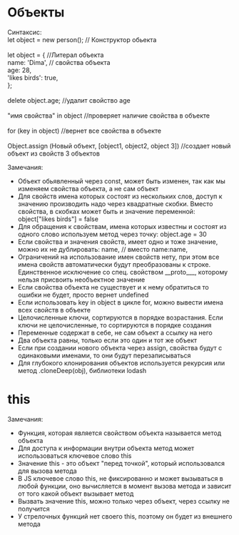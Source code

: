 # Объекты

Синтаксис:<br> 
let object = new person(); // Конструктор обьекта<br>
<br>
let object = { //Литерал объекта<br>
name: 'Dima', // свойства объекта<br>
age: 28,<br>
'likes birds': true,<br>
};<br>
<br>
delete object.age; //удалит свойство age<br>
<br>
"имя свойства" in object //проверяет наличие свойства в объекте<br>
<br>for (key in object) //вернет все свойства в объекте<br>
<br>Object.assign (Новый объект, [object1, object2, object 3]) //создает новый объект из свойств 3 объектов<br>

Замечания:
<ul>
    <li>Объект обьявленный через const, может быть изменен, так как мы изменяем свойства объекта, а не сам объект</li>
    <li>Для свойств имена которых состоят из нескольких слов, доступ к значению производить надо через квадратные скобки. Вместо свойства, в скобках может быть и значение переменной: object["likes birds"] = false</li>
    <li>Для обращения к свойствам, имена которых известны и состоят из одного слово используем метод через точку: object.age = 30</li>
    <li>Если свойства и значения свойств, имеет одно и тоже значение, можно их не дублировать: name, // вместо name:name,</li>
    <li>Ограничений на использование имен свойств нету, при этом все имена свойств автоматически будут преобразованы к строке. Единственное исключение со спец. свойством __proto___, которому нельзя присвоить необъектное значение</li>
    <li>Если свойства объекта не существует и к нему обратиться то ошибки не будет, просто вернет undefined</li>
    <li>Если использовать key in object в цикле for, можно вывести имена всех свойств в объекте</li>
    <li>Целочисленные ключи, сортируются в порядке возрастания. Если ключи не целочисленные, то сортируются в порядке создания</li>
    <li>Переменные содержат в себе, не сам объект а ссылку на него</li>
    <li>Два объекта равны, только если это один и тот же объект</li>
    <li>Если при создании нового объекта через assign, свойства будут с одинаковыми именами, то они будут перезаписываться</li>
    <li>Для глубокого клонирования объектов используется рекурсия или метод .cloneDeep(obj), библиотеки lodash</li>
</ul>

# this

Замечания:
<ul>
    <li>Функция, которая является свойством объекта называется метод объекта</li>
    <li>Для доступа к информации внутри объекта метод может использоваться ключевое слово this</li>
    <li>Значение this - это объект "перед точкой", который использовался для вызова метода</li>
    <li>В JS ключевое слово this, не фиксированно и может вызываться в любой функции, оно вычисляется в момент вызова метода и зависит от того какой объект вызывает метод</li>
    <li>Вызвать значение this, можно только через объект, через ссылку не получится</li>
    <li>У стрелочных функций нет своего this, поэтому он будет из внешнего метода</li>
</ul>